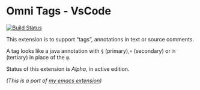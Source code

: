 # Omni Tags - VsCode

[![Build Status](https://travis-ci.org/AdrieanKhisbe/omni-tags.vscode.svg?branch=master)](https://travis-ci.org/AdrieanKhisbe/omni-tags.vscode)

This extension is to support “tags”, annotations in text or source comments. 

A tag looks like a java annotation with `§` (primary),`¤` (secondary) or `※` (tertiary) in place of the `@`.

Status of this extension is *Alpha*, in active edition.

*(This is a port of [my emacs extension](https://github.com/AdrieanKhisbe/omni-tags.el))*
